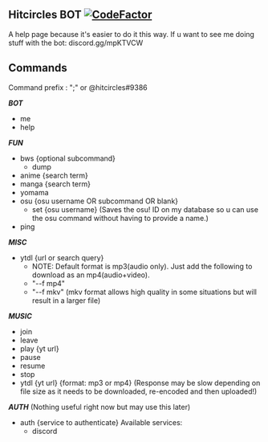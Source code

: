 
## Hitcircles BOT [![CodeFactor](https://www.codefactor.io/repository/github/hitsounds/discord-bot/badge)](https://www.codefactor.io/repository/github/hitsounds/discord-bot)


A help page because it's easier to do it this way. If u want to see me doing stuff with the bot: discord.gg/mpKTVCW


**Commands**
- 
  Command prefix : ";" or @hitcircles#9386

***BOT***

 - me
 - help

***FUN***

 - bws {optional subcommand}
	 - dump
 - anime {search term}
 - manga {search term}
 - yomama
 - osu {osu username OR subcommand OR blank}
	 - set {osu username}   (Saves the osu! ID on my database so u can use the osu command without having to provide a name.)
 - ping

***MISC***

 - ytdl {url or search query}
	 - NOTE: Default format is mp3(audio only). Just add the following to download as an mp4(audio+video). 
	 - "--f mp4"
	 - "--f mkv" (mkv format allows high quality in some situations but will result in a larger file) 
 
 ***MUSIC***

 - join
 - leave
 - play {yt url}
 - pause
 - resume
 - stop
 - ytdl {yt url} {format: mp3 or mp4}   (Response may be slow depending on file size as it needs to be downloaded, re-encoded and then uploaded!)

 ***AUTH*** (Nothing useful right now but may use this later)

  - auth {service to authenticate}
	Available services:
	 - discord
